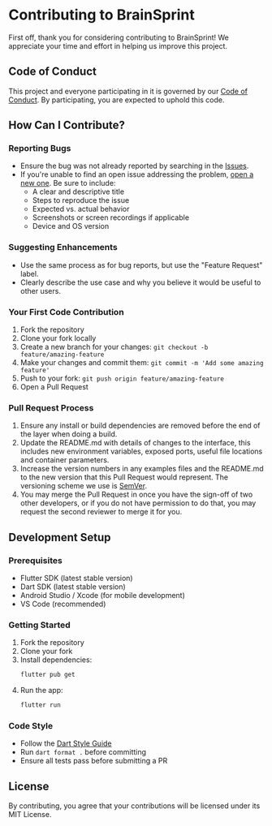 # Contributing to BrainSprint

First off, thank you for considering contributing to BrainSprint! We appreciate your time and effort in helping us improve this project.

## Code of Conduct

This project and everyone participating in it is governed by our [Code of Conduct](CODE_OF_CONDUCT.md). By participating, you are expected to uphold this code.

## How Can I Contribute?

### Reporting Bugs

- Ensure the bug was not already reported by searching in the [Issues](https://github.com/yourusername/brainsprint/issues).
- If you're unable to find an open issue addressing the problem, [open a new one](https://github.com/yourusername/brainsprint/issues/new). Be sure to include:
  - A clear and descriptive title
  - Steps to reproduce the issue
  - Expected vs. actual behavior
  - Screenshots or screen recordings if applicable
  - Device and OS version

### Suggesting Enhancements

- Use the same process as for bug reports, but use the "Feature Request" label.
- Clearly describe the use case and why you believe it would be useful to other users.

### Your First Code Contribution

1. Fork the repository
2. Clone your fork locally
3. Create a new branch for your changes: `git checkout -b feature/amazing-feature`
4. Make your changes and commit them: `git commit -m 'Add some amazing feature'`
5. Push to your fork: `git push origin feature/amazing-feature`
6. Open a Pull Request

### Pull Request Process

1. Ensure any install or build dependencies are removed before the end of the layer when doing a build.
2. Update the README.md with details of changes to the interface, this includes new environment variables, exposed ports, useful file locations and container parameters.
3. Increase the version numbers in any examples files and the README.md to the new version that this Pull Request would represent. The versioning scheme we use is [SemVer](http://semver.org/).
4. You may merge the Pull Request in once you have the sign-off of two other developers, or if you do not have permission to do that, you may request the second reviewer to merge it for you.

## Development Setup

### Prerequisites

- Flutter SDK (latest stable version)
- Dart SDK (latest stable version)
- Android Studio / Xcode (for mobile development)
- VS Code (recommended)

### Getting Started

1. Fork the repository
2. Clone your fork
3. Install dependencies:
   ```bash
   flutter pub get
   ```
4. Run the app:
   ```bash
   flutter run
   ```

### Code Style

- Follow the [Dart Style Guide](https://dart.dev/guides/language/effective-dart/style)
- Run `dart format .` before committing
- Ensure all tests pass before submitting a PR

## License

By contributing, you agree that your contributions will be licensed under its MIT License.
